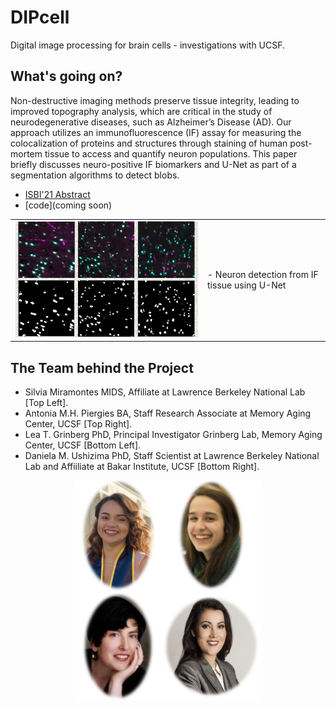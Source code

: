 DIPcell
=======

Digital image processing for brain cells - investigations with UCSF.

What's going on?
---------------
Non-destructive imaging methods preserve tissue integrity, leading to improved topography analysis, which are critical in the study of neurodegenerative diseases, such as Alzheimer’s Disease (AD). Our approach utilizes an immunofluorescence (IF) assay for measuring the colocalization of proteins and structures through staining of human post-mortem tissue to access and quantify neuron populations. This paper briefly discusses neuro-positive IF biomarkers and U-Net as part of a segmentation algorithms to detect blobs.

-	[ISBI'21 Abstract](https://drive.google.com/file/d/1OjW4Bug6Ww03Jnjst2hf47eW1eHPY2-Z/view?usp=sharing)
- [code](coming soon)

<table border="0">
 <tr>
    <td><img src="ISBI-Img.png" width="600">
    </td>
    <td>
     <p>
      - Neuron detection from IF tissue using U-Net
     </p>
     </td>
 </tr>
</table>

The Team behind the Project
---------------------------
- Silvia Miramontes MIDS, Affiliate at Lawrence Berkeley National Lab [Top Left].
- Antonia M.H. Piergies BA, Staff Research Associate at Memory Aging Center, UCSF [Top Right]. 
- Lea T. Grinberg PhD, Principal Investigator Grinberg Lab, Memory Aging Center, UCSF [Bottom Left].
- Daniela M. Ushizima PhD, Staff Scientist at Lawrence Berkeley National Lab and Affiiliate at Bakar Institute, UCSF [Bottom Right].

<center>
 <img src="DIPCellTeam.png" width="300">
</center>

